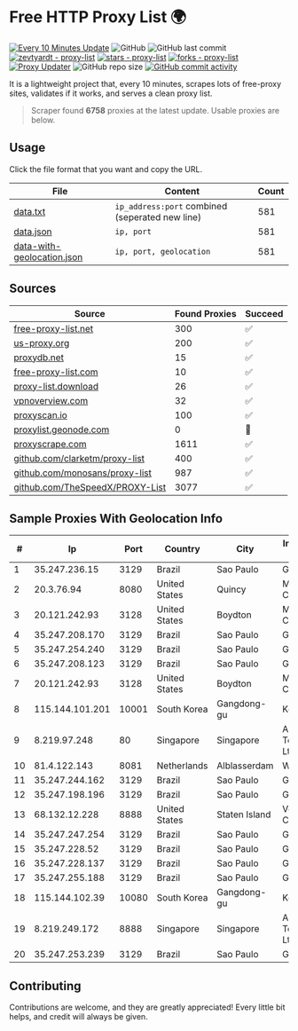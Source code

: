 
# Free HTTP Proxy List 🌍

[![Every 10 Minutes Update](https://github.com/mertguvencli/http-proxy-list/actions/workflows/main.yml/badge.svg?branch=main)](https://github.com/mertguvencli/http-proxy-list/actions/workflows/main.yml)
![GitHub](https://img.shields.io/github/license/mertguvencli/http-proxy-list)
![GitHub last commit](https://img.shields.io/github/last-commit/mertguvencli/http-proxy-list)
[![zevtyardt - proxy-list](https://img.shields.io/static/v1?label=zevtyardt&message=proxy-list&color=blue&logo=github)](https://github.com/zevtyardt/proxy-list "Go to GitHub repo")
[![stars - proxy-list](https://img.shields.io/github/stars/zevtyardt/proxy-list?style=social)](https://github.com/zevtyardt/proxy-list)
[![forks - proxy-list](https://img.shields.io/github/forks/zevtyardt/proxy-list?style=social)](https://github.com/zevtyardt/proxy-list)
[![Proxy Updater](https://github.com/zevtyardt/proxy-list/workflows/Proxy%20Updater/badge.svg)](https://github.com/zevtyardt/proxy-list/actions?query=workflow:"Proxy+Updater")
![GitHub repo size](https://img.shields.io/github/repo-size/zevtyardt/proxy-list)
[![GitHub commit activity](https://img.shields.io/github/commit-activity/m/zevtyardt/proxy-list?logo=commits)](https://github.com/zevtyardt/proxy-list/commits/main)

It is a lightweight project that, every 10 minutes, scrapes lots of free-proxy sites, validates if it works, and serves a clean proxy list.

> Scraper found **6758** proxies at the latest update. Usable proxies are below.

## Usage

Click the file format that you want and copy the URL.

|File|Content|Count|
|----|-------|-----|
|[data.txt](https://raw.githubusercontent.com/mertguvencli/http-proxy-list/main/proxy-list/data.txt)|`ip_address:port` combined (seperated new line)|581|
|[data.json](https://raw.githubusercontent.com/mertguvencli/http-proxy-list/main/proxy-list/data.json)|`ip, port`|581|
|[data-with-geolocation.json](https://raw.githubusercontent.com/mertguvencli/http-proxy-list/main/proxy-list/data-with-geolocation.json)|`ip, port, geolocation`|581|

## Sources

|Source|Found Proxies|Succeed|
|------|-------------|-------|
|[free-proxy-list.net](https://free-proxy-list.net)|300|✅|
|[us-proxy.org](https://www.us-proxy.org)|200|✅|
|[proxydb.net](http://proxydb.net)|15|✅|
|[free-proxy-list.com](https://free-proxy-list.com/?page=&port=&type%5B%5D=http&type%5B%5D=https&up_time=0&search=Search)|10|✅|
|[proxy-list.download](https://www.proxy-list.download/HTTP)|26|✅|
|[vpnoverview.com](https://vpnoverview.com/privacy/anonymous-browsing/free-proxy-servers)|32|✅|
|[proxyscan.io](https://www.proxyscan.io)|100|✅|
|[proxylist.geonode.com](https://proxylist.geonode.com/api/proxy-list?limit=300&page=1&sort_by=lastChecked&sort_type=desc&protocols=http,https)|0|🚫|
|[proxyscrape.com](https://api.proxyscrape.com/v2/?request=displayproxies&protocol=http&timeout=10000&country=all&ssl=all&anonymity=all)|1611|✅|
|[github.com/clarketm/proxy-list](https://raw.githubusercontent.com/clarketm/proxy-list/master/proxy-list-raw.txt)|400|✅|
|[github.com/monosans/proxy-list](https://raw.githubusercontent.com/monosans/proxy-list/main/proxies/http.txt)|987|✅|
|[github.com/TheSpeedX/PROXY-List](https://raw.githubusercontent.com/TheSpeedX/PROXY-List/master/http.txt)|3077|✅|


## Sample Proxies With Geolocation Info

|#|Ip|Port|Country|City|Internet Service Provider|
|-|--|----|-------|----|-------------------------|
|1|35.247.236.15|3129|Brazil|Sao Paulo|Google LLC|
|2|20.3.76.94|8080|United States|Quincy|Microsoft Corporation|
|3|20.121.242.93|3128|United States|Boydton|Microsoft Corporation|
|4|35.247.208.170|3129|Brazil|Sao Paulo|Google LLC|
|5|35.247.254.240|3129|Brazil|Sao Paulo|Google LLC|
|6|35.247.208.123|3129|Brazil|Sao Paulo|Google LLC|
|7|20.121.242.93|3128|United States|Boydton|Microsoft Corporation|
|8|115.144.101.201|10001|South Korea|Gangdong-gu|Korea Telecom|
|9|8.219.97.248|80|Singapore|Singapore|Alibaba (US) Technology Co., Ltd.|
|10|81.4.122.143|8081|Netherlands|Alblasserdam|WeservIT|
|11|35.247.244.162|3129|Brazil|Sao Paulo|Google LLC|
|12|35.247.198.196|3129|Brazil|Sao Paulo|Google LLC|
|13|68.132.12.228|8888|United States|Staten Island|Verizon Communications|
|14|35.247.247.254|3129|Brazil|Sao Paulo|Google LLC|
|15|35.247.228.52|3129|Brazil|Sao Paulo|Google LLC|
|16|35.247.228.137|3129|Brazil|Sao Paulo|Google LLC|
|17|35.247.255.188|3129|Brazil|Sao Paulo|Google LLC|
|18|115.144.102.39|10080|South Korea|Gangdong-gu|Korea Telecom|
|19|8.219.249.172|8888|Singapore|Singapore|Alibaba (US) Technology Co., Ltd.|
|20|35.247.253.239|3129|Brazil|Sao Paulo|Google LLC|



## Contributing

Contributions are welcome, and they are greatly appreciated! Every
little bit helps, and credit will always be given.

